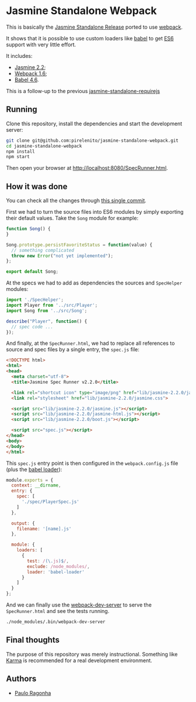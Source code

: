 # Jasmine Standalone Webpack

This is basically the [Jasmine Standalone Release](https://github.com/jasmine/jasmine/tree/master/dist) ported to use [webpack](http://webpack.github.io/).

It shows that it is possible to use custom loaders like [babel](http://babeljs.io/) to get [ES6](http://babeljs.io/docs/learn-es6/) support with very little effort.

It includes:

* [Jasmine 2.2](http://jasmine.github.io/2.2/introduction.html);
* [Webpack 1.6](http://webpack.github.io/);
* [Babel 4.6](http://babeljs.io/).

This is a follow-up to the previous [jasmine-standalone-requirejs](https://github.com/pirelenito/jasmine-standalone-requirejs)

## Running

Clone this repository, install the dependencies and start the development server:

```bash
git clone git@github.com:pirelenito/jasmine-standalone-webpack.git
cd jasmine-standalone-webpack
npm install
npm start
```

Then open your browser at [http://localhost:8080/SpecRunner.html](http://localhost:8080/SpecRunner.html).

## How it was done

You can check all the changes through [this single commit](https://github.com/pirelenito/jasmine-standalone-webpack/commit/13d059525aa1c1dc4086864cc80ac42ed27880d4).

First we had to turn the source files into ES6 modules by simply exporting their default values. Take the `Song` module for example:

```js
function Song() {
}

Song.prototype.persistFavoriteStatus = function(value) {
  // something complicated
  throw new Error("not yet implemented");
};

export default Song;
```

At the specs we had to add as dependencies the sources and `SpecHelper` modules:

```js
import './SpecHelper';
import Player from '../src/Player';
import Song from '../src/Song';

describe("Player", function() {
  // spec code ...
});
```

And finally, at the `SpecRunner.html`, we had to replace all references to source and spec files by a single entry, the `spec.js` file:

```html
<!DOCTYPE html>
<html>
<head>
  <meta charset="utf-8">
  <title>Jasmine Spec Runner v2.2.0</title>

  <link rel="shortcut icon" type="image/png" href="lib/jasmine-2.2.0/jasmine_favicon.png">
  <link rel="stylesheet" href="lib/jasmine-2.2.0/jasmine.css">

  <script src="lib/jasmine-2.2.0/jasmine.js"></script>
  <script src="lib/jasmine-2.2.0/jasmine-html.js"></script>
  <script src="lib/jasmine-2.2.0/boot.js"></script>

  <script src="spec.js"></script>
</head>
<body>
</body>
</html>
```

This `spec.js` entry point is then configured in the `webpack.config.js` file (plus the [babel loader](https://github.com/babel/babel-loader)):

```js
module.exports = {
  context: __dirname,
  entry: {
    spec: [
      './spec/PlayerSpec.js'
    ]
  },

  output: {
    filename: '[name].js'
  },

  module: {
    loaders: [
      {
        test: /(\.js)$/,
        exclude: /node_modules/,
        loader: 'babel-loader'
      }
    ]
  }
};
```

And we can finally use the [webpack-dev-server](http://webpack.github.io/docs/webpack-dev-server.html) to serve the `SpecRunner.html` and see the tests running.

```bash
./node_modules/.bin/webpack-dev-server
```

## Final thoughts

The purpose of this repository was merely instructional. Something like [Karma](http://karma-runner.github.io/) is recommended for a real development environment.

## Authors

* [Paulo Ragonha](https://github.com/pirelenito)

